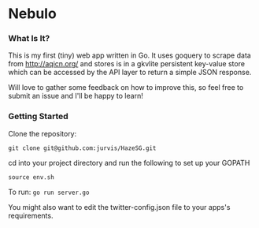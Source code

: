 Nebulo
======
### What Is It?
This is my first (tiny) web app written in Go. It uses goquery to scrape data from http://aqicn.org/ and stores is in a gkvlite persistent key-value store which can be accessed by the API layer to return a simple JSON response.

Will love to gather some feedback on how to improve this, so feel free to submit an issue and I'll be happy to learn!

### Getting Started
Clone the repository:

`
git clone git@github.com:jurvis/HazeSG.git
`

cd into your project directory and run the following to set up your GOPATH

`
source env.sh
`

To run:
` go run server.go `

You might also want to edit the twitter-config.json file to your apps's requirements.
